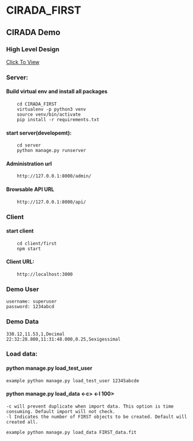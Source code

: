# CIRADA_FIRST
## CIRADA Demo

### High Level Design
   [Click To View](https://github.com/panchyo0/CIRADA_FIRST/blob/master/FIRST_High_Level_design.png)
### Server:
   #### Build virtual env and install all packages
        cd CIRADA_FIRST 
        virtualenv -p python3 venv
        source venv/bin/activate
        pip install -r requirements.txt
        
   #### start server(developemt):
        cd server 
        python manage.py runserver
   #### Administration url
        http://127.0.0.1:8000/admin/
   #### Browsable API URL
        http://127.0.0.1:8000/api/

### Client
#### start client
        cd client/first 
        npm start
#### Client URL:
        http://localhost:3000
        
### Demo User
    username: superuser
    password: 1234abcd

### Demo Data
    338.12,11.53,1,Decimal
    22:32:28.800,11:31:48.000,0.25,Sexigessimal

### Load data:
#### python manage.py load_test_user <password> 
    example python manage.py load_test_user 12345abcde
#### python manage.py load_data <fileName> <-c> <-l 100> 
    -c will prevent duplicate when import data. This option is time consuming. Default import will not check.
    -l Indicates the number of FIRST objects to be created. Default will created all.
    
    example python manage.py load_data FIRST_data.fit
